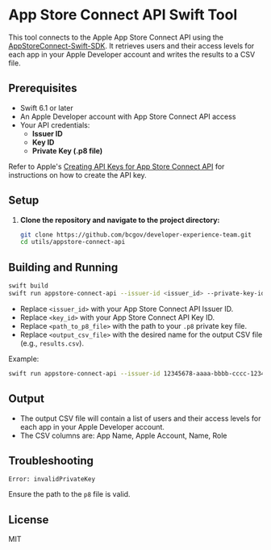 # App Store Connect API Swift Tool

This tool connects to the Apple App Store Connect API using the [AppStoreConnect-Swift-SDK](https://github.com/AvdLee/appstoreconnect-swift-sdk). It retrieves users and their access levels for each app in your Apple Developer account and writes the results to a CSV file.

## Prerequisites

- Swift 6.1 or later
- An Apple Developer account with App Store Connect API access
- Your API credentials:
  - **Issuer ID**
  - **Key ID**
  - **Private Key (.p8 file)**
  
 Refer to Apple's [Creating API Keys for App Store Connect API](https://developer.apple.com/documentation/appstoreconnectapi/creating-api-keys-for-app-store-connect-api) for instructions on how to create the API key. 

## Setup

1. **Clone the repository and navigate to the project directory:**

   ```sh
   git clone https://github.com/bcgov/developer-experience-team.git
   cd utils/appstore-connect-api
   ```

## Building and Running


```sh
swift build
swift run appstore-connect-api --issuer-id <issuer_id> --private-key-id <key_id> --key-path <path_to_p8_file> <output_csv_file>
```

- Replace `<issuer_id>` with your App Store Connect API Issuer ID.
- Replace `<key_id>` with your App Store Connect API Key ID.
- Replace `<path_to_p8_file>` with the path to your `.p8` private key file.
- Replace `<output_csv_file>` with the desired name for the output CSV file (e.g., `results.csv`).

Example:

```sh
swift run appstore-connect-api --issuer-id 12345678-aaaa-bbbb-cccc-1234567890ab --private-key-id ABCDEFGHIJ --key-path ./env/AuthKey_ABCDEFGHIJ.p8 results.csv
```

## Output

- The output CSV file will contain a list of users and their access levels for each app in your Apple Developer account.
- The CSV columns are: App Name, Apple Account, Name, Role

## Troubleshooting

`Error: invalidPrivateKey` 

Ensure the path to the `p8` file is valid.

## License

MIT
